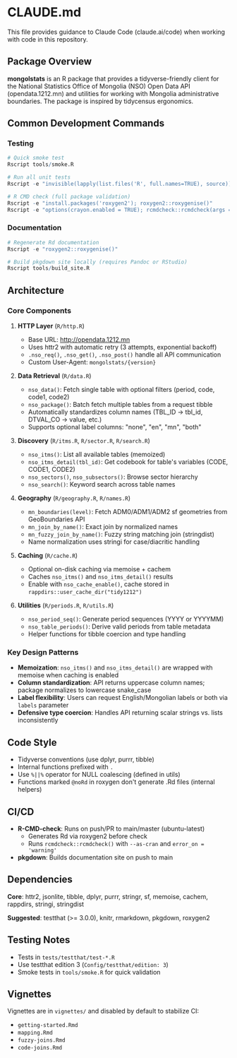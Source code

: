 # CLAUDE.md

This file provides guidance to Claude Code (claude.ai/code) when working with code in this repository.

## Package Overview

**mongolstats** is an R package that provides a tidyverse-friendly client for the National Statistics Office of Mongolia (NSO) Open Data API (opendata.1212.mn) and utilities for working with Mongolia administrative boundaries. The package is inspired by tidycensus ergonomics.

## Common Development Commands

### Testing
```r
# Quick smoke test
Rscript tools/smoke.R

# Run all unit tests
Rscript -e "invisible(lapply(list.files('R', full.names=TRUE), source)); library(testthat); test_dir('tests/testthat', reporter='summary')"

# R CMD check (full package validation)
Rscript -e "install.packages('roxygen2'); roxygen2::roxygenise()"
Rscript -e "options(crayon.enabled = TRUE); rcmdcheck::rcmdcheck(args = c('--no-manual', '--as-cran'), error_on = 'warning', check_dir = 'check')"
```

### Documentation
```r
# Regenerate Rd documentation
Rscript -e "roxygen2::roxygenise()"

# Build pkgdown site locally (requires Pandoc or RStudio)
Rscript tools/build_site.R
```

## Architecture

### Core Components

1. **HTTP Layer** (`R/http.R`)
   - Base URL: http://opendata.1212.mn
   - Uses httr2 with automatic retry (3 attempts, exponential backoff)
   - `.nso_req()`, `.nso_get()`, `.nso_post()` handle all API communication
   - Custom User-Agent: `mongolstats/{version}`

2. **Data Retrieval** (`R/data.R`)
   - `nso_data()`: Fetch single table with optional filters (period, code, code1, code2)
   - `nso_package()`: Batch fetch multiple tables from a request tibble
   - Automatically standardizes column names (TBL_ID → tbl_id, DTVAL_CO → value, etc.)
   - Supports optional label columns: "none", "en", "mn", "both"

3. **Discovery** (`R/itms.R`, `R/sector.R`, `R/search.R`)
   - `nso_itms()`: List all available tables (memoized)
   - `nso_itms_detail(tbl_id)`: Get codebook for table's variables (CODE, CODE1, CODE2)
   - `nso_sectors()`, `nso_subsectors()`: Browse sector hierarchy
   - `nso_search()`: Keyword search across table names

4. **Geography** (`R/geography.R`, `R/names.R`)
   - `mn_boundaries(level)`: Fetch ADM0/ADM1/ADM2 sf geometries from GeoBoundaries API
   - `mn_join_by_name()`: Exact join by normalized names
   - `mn_fuzzy_join_by_name()`: Fuzzy string matching join (stringdist)
   - Name normalization uses stringi for case/diacritic handling

5. **Caching** (`R/cache.R`)
   - Optional on-disk caching via memoise + cachem
   - Caches `nso_itms()` and `nso_itms_detail()` results
   - Enable with `nso_cache_enable()`, cache stored in `rappdirs::user_cache_dir("tidy1212")`

6. **Utilities** (`R/periods.R`, `R/utils.R`)
   - `nso_period_seq()`: Generate period sequences (YYYY or YYYYMM)
   - `nso_table_periods()`: Derive valid periods from table metadata
   - Helper functions for tibble coercion and type handling

### Key Design Patterns

- **Memoization**: `nso_itms()` and `nso_itms_detail()` are wrapped with memoise when caching is enabled
- **Column standardization**: API returns uppercase column names; package normalizes to lowercase snake_case
- **Label flexibility**: Users can request English/Mongolian labels or both via `labels` parameter
- **Defensive type coercion**: Handles API returning scalar strings vs. lists inconsistently

## Code Style

- Tidyverse conventions (use dplyr, purrr, tibble)
- Internal functions prefixed with `.`
- Use `%||%` operator for NULL coalescing (defined in utils)
- Functions marked `@noRd` in roxygen don't generate .Rd files (internal helpers)

## CI/CD

- **R-CMD-check**: Runs on push/PR to main/master (ubuntu-latest)
  - Generates Rd via roxygen2 before check
  - Runs `rcmdcheck::rcmdcheck()` with `--as-cran` and `error_on = 'warning'`
- **pkgdown**: Builds documentation site on push to main

## Dependencies

**Core**: httr2, jsonlite, tibble, dplyr, purrr, stringr, sf, memoise, cachem, rappdirs, stringi, stringdist

**Suggested**: testthat (>= 3.0.0), knitr, rmarkdown, pkgdown, roxygen2

## Testing Notes

- Tests in `tests/testthat/test-*.R`
- Use testthat edition 3 (`Config/testthat/edition: 3`)
- Smoke tests in `tools/smoke.R` for quick validation

## Vignettes

Vignettes are in `vignettes/` and disabled by default to stabilize CI:
- `getting-started.Rmd`
- `mapping.Rmd`
- `fuzzy-joins.Rmd`
- `code-joins.Rmd`
